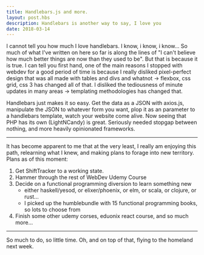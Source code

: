 ```yaml
---
title: Handlebars.js and more.
layout: post.hbs
description: Handlebars is another way to say, I love you
date: 2018-03-14
---
```

I cannot tell you how much I love handlebars.  I know, i know, i know... So much of what I've written on here so far is along the lines of "I can't believe how much better things are now than they used to be".  But that is because it is true.  I can tell you first hand, one of the main reasons I stopped with webdev for a good period of time is because I really disliked pixel-perfect design that was all made with tables and divs and whatnot -> flexbox, css grid, css 3 has changed all of that.  I disliked the tediousness of minute updates in many areas -> templating methodologies has changed that.

Handlebars just makes it so easy.  Get the data as a JSON with axios.js, manipulate the JSON to whatever form you want, plop it as an parameter to a handlebars template, watch your website come alive.  Now seeing that PHP has its own (LightNCandy) is great.  Seriously needed stopgap between nothing, and more heavily opinionated frameworks.

---

It has become apparent to me that at the very least, I really am enjoying this path, relearning what I knew, and making plans to forage into new territory.  Plans as of this moment:

1. Get ShiftTracker to a working state.
2. Hammer through the rest of WebDev Udemy Course
3. Decide on a functional programming diversion to learn something new
    - either haskell/yesod, or elixer/phoenix, or elm, or scala, or clojure, or rust...
    - I picked up the humblebundle with 15 functional programming books, so lots to choose from
4. Finish some other udemy corses, eduonix react course, and so much more...

---

So much to do, so little time. Oh, and on top of that, flying to the homeland next week.
